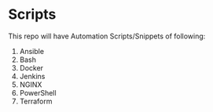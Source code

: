 # Scripts

This repo will have Automation Scripts/Snippets of following:

1. Ansible
2. Bash
3. Docker
4. Jenkins
5. NGINX
6. PowerShell
7. Terraform
